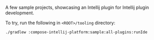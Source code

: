 A few sample projects, showcasing an Intellij plugin
for Intellij plugin development.

To try, run the following in `<ROOT>/tooling` directory:
```
./gradlew :compose-intellij-platform:sample:all-plugins:runIde
```